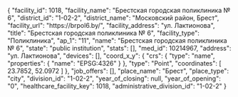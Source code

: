{
    "facility_id": 1018,
    "facility_name": "Брестская городская поликлиника № 6",
    "district_id": "1-02-2",
    "district_name": "Московский район, Брест",
    "facility_url": "https:\/\/brpol6.by\/",
    "facility_address": "ул. Лактионова",
    "title": "Брестская городская поликлиника № 6",
    "facility_type": "Поликлиника",
    "ap_1": "11",
    "name": "Брестская городская поликлиника № 6",
    "state": "public institution",
    "stats": [],
    "med_id": 10214967,
    "address": "ул. Лактионова",
    "devices": [],
    "coord_x_y": {
        "crs": {
            "type": "name",
            "properties": {
                "name": "EPSG:4326"
            }
        },
        "type": "Point",
        "coordinates": [
            23.7852,
            52.0972
        ]
    },
    "job_offers": [],
    "place_name": "Брест",
    "place_type": "city",
    "division_id": "1-02-2",
    "year_of_closing": null,
    "year_of_opening": "0",
    "healthcare_facility_key": 1018,
    "administrative_division_id": "1-02-2"
}
